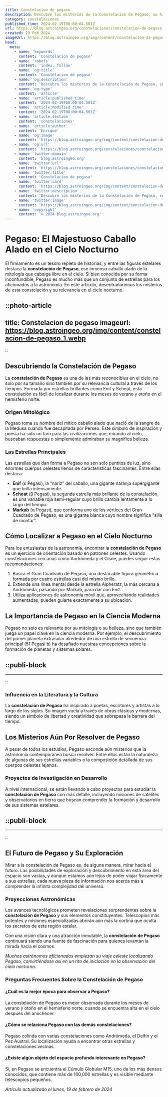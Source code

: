 ```yaml
---
title: Constelacion de pegaso
description: Descubre los misterios de la Constelación de Pegaso, su historia en el cielo y las estrellas que trazan el mito del caballo alado.
category: constelaciones
published_time: 2024-02-19T08:00:04.501Z
url: https://blog.astroingeo.org/constelaciones/constelacion-de-pegaso
created: 19 Feb 2024
imageUrl: https://blog.astroingeo.org/img/content/constelacion-de-pegaso_1.webp
head:
  meta:
    - name: 'keywords'
      content: 'Constelacion de pegaso'
    - name: 'robots'
      content: 'index, follow'
    - name: 'og:title'
      content: 'Constelacion de pegaso'
    - name: 'og:description'
      content: 'Descubre los misterios de la Constelación de Pegaso, su historia en el cielo y las estrellas que trazan el mito del caballo alado.'
    - name: 'og:type'
      content: 'article'
    - name: 'article:published_time'
      content: '2024-02-19T08:00:04.501Z'
    - name: 'article:modified_time'
      content: '2024-02-19T08:00:04.501Z'
    - name: 'article:section'
      content: 'constelaciones'
    - name: 'article:author'
      content: 'Enrique'
    - name: 'og:image'
      content: 'https://blog.astroingeo.org/img/content/constelacion-de-pegaso_1.webp'
    - name: 'og:url'
      content: 'https://blog.astroingeo.org/constelaciones/constelacion-de-pegaso'
    - name: 'twitter:domain'
      content: 'blog.astroingeo.org'
    - name: 'twitter:url'
      content: 'https://blog.astroingeo.org/constelaciones/constelacion-de-pegaso'
    - name: 'twitter:title'
      content: 'Constelacion de pegaso'
    - name: 'twitter:card'
      content: 'https://blog.astroingeo.org/img/content/constelacion-de-pegaso_1.webp'
    - name: 'twitter:description'
      content: 'Descubre los misterios de la Constelación de Pegaso, su historia en el cielo y las estrellas que trazan el mito del caballo alado.'
    - name: 'twitter:image'
      content: 'https://blog.astroingeo.org/img/content/constelacion-de-pegaso_1.webp'
    - name: 'copyright'
      content: '© 2024 blog.astroingeo.org'
---
```

# Pegaso: El Majestuoso Caballo Alado en el Cielo Nocturno

El firmamento es un tesoro repleto de historias, y entre las figuras estelares destaca la **constelación de Pegaso**, ese inmenso caballo alado de la mitología que cabalga libre en el cielo. Si bien conocida por su forma inconfundible, Pegaso es mucho más que un conjunto de estrellas para los aficionados a la astronomía. En este artículo, desentrañaremos los misterios de esta constelación y su relevancia en el cielo nocturno.


::photo-article
---
title: Constelacion de pegaso
imageurl: https://blog.astroingeo.org/img/content/constelacion-de-pegaso_1.webp
---
::


## Descubriendo la Constelación de Pegaso

La **constelación de Pegaso** es una de las más reconocibles en el cielo, no solo por su tamaño sino también por su relevancia cultural a través de los tiempos. Formada por estrellas brillantes como Enif y Scheat, esta constelación es fácil de localizar durante los meses de verano y otoño en el hemisferio norte.

### Origen Mitológico
Pegaso toma su nombre del mítico caballo alado que nació de la sangre de la Medusa cuando fue decapitada por Perseo. Este símbolo de inspiración y poesía ha sido un faro para las civilizaciones que, mirando al cielo, buscaban respuestas o simplemente admiraban su magnífica belleza.

### Las Estrellas Principales
Las estrellas que dan forma a Pegaso no son solo puntitos de luz, sino enormes cuerpos celestes llenos de características fascinantes. Entre ellas destaca:

- **Enif** (ε Pegasi), la “nariz” del caballo, una gigante naranja supergigante que brilla intensamente.
- **Scheat** (β Pegasi), la segunda estrella más brillante de la constelación, es una variable roja semi-regular cuyo brillo cambia lentamente a lo largo del tiempo.
- **Markab** (α Pegasi), que conforma uno de los vértices del Gran Cuadrado de Pegaso, es una gigante blanca cuyo nombre significa "silla de montar".

## Cómo Localizar a Pegaso en el Cielo Nocturno

Para los entusiastas de la astronomía, encontrar la **constelación de Pegaso** es un ejercicio de orientación basado en patrones celestes. Usando constelaciones cercanas como Andrómeda y el Cisne, puedes seguir estas recomendaciones:

1. Busca el Gran Cuadrado de Pegaso, una destacable figura geométrica formada por cuatro estrellas casi del mismo brillo.
2. Extiende una línea mental desde la estrella Alpheratz, la más cercana a Andrómeda, pasando por Markab, para dar con Enif.
3. Utiliza aplicaciones de astronomía móvil que, aprovechando realidades aumentadas, pueden guiarte exactamente a su ubicación.

## La Importancia de Pegaso en la Ciencia Moderna

Pegaso no solo es relevante por su mitología o su belleza, sino que también juega un papel clave en la ciencia moderna. Por ejemplo, el descubrimiento del primer planeta extrasolar alrededor de una estrella de secuencia principal (51 Pegasi b) ha desafiado nuestras concepciones sobre la formación de planetas y sistemas solares.


  ::publi-block
  ---
  ---
  ::
  
  
### Influencia en la Literatura y la Cultura
La **constelación de Pegaso** ha inspirado a poetas, escritores y artistas a lo largo de los siglos. Su imagen vuela a través de obras clásicas y modernas, siendo un símbolo de libertad y creatividad que sobrepasa la barrera del tiempo.

## Los Misterios Aún Por Resolver de Pegaso

A pesar de todos los estudios, Pegaso esconde aún misterios que la astronomía contemporánea busca resolver. Entre ellos están la naturaleza de algunas de sus estrellas variables o la composición detallada de sus cuerpos celestes lejanos.

### Proyectos de Investigación en Desarrollo
A nivel internacional, se están llevando a cabo proyectos para estudiar la **constelación de Pegaso** con más detalle, incluyendo misiones de satélites y observatorios en tierra que buscan comprender la formación y desarrollo de sus sistemas estelares.


  ::publi-block
  ---
  ---
  ::
  
  
## El Futuro de Pegaso y Su Exploración

Mirar a la constelación de Pegaso es, de alguna manera, mirar hacia el futuro. Las posibilidades de exploración y descubrimiento en esta área del espacio son vastas, y aunque estamos aún lejos de poder viajar físicamente a sus estrellas, cada nueva pieza de información nos acerca más a comprender la infinita complejidad del universo.

### Proyecciones Astronómicas
Los avances tecnológicos prometen revelaciones sorprendentes sobre la **constelación de Pegaso** y sus elementos constituyentes. Telescopios más potentes y misiones especializadas abrirán aún más la cortina que oculta los secretos de esta región estelar.

Con una visión clara y una atracción inmutable, la **constelación de Pegaso** continuará siendo una fuente de fascinación para quienes levantan la mirada hacia el cosmos. 

*Muchos astrónomos aficionados empiezan su viaje celeste localizando Pegaso, convirtiéndose así en un rito de iniciación en la observación del cielo nocturno.*

### Preguntas Frecuentes Sobre la Constelación de Pegaso

#### ¿Cuál es la mejor época para observar a Pegaso?
La constelación de Pegaso es mejor observada durante los meses de verano y otoño en el hemisferio norte, cuando se encuentra alta en el cielo después del anochecer.

#### ¿Cómo se relaciona Pegaso con las demás constelaciones?
Pegaso colinda con varias constelaciones como Andrómeda, el Delfín y el Pez Austral. Su localización ayuda a encontrar otras estrellas y constelaciones vecinas.

#### ¿Existe algún objeto del espacio profundo interesante en Pegaso?
Sí, en Pegaso se encuentra el Cúmulo Globular M15, uno de los más densos conocidos, que contiene más de 100,000 estrellas y es visible mediante telescopios pequeños.

_Artículo actualizado el lunes, 19 de febrero de 2024_